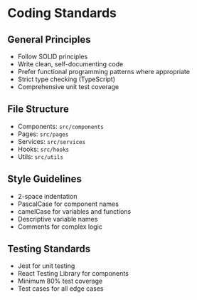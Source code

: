# Coding Standards

## General Principles

- Follow SOLID principles
- Write clean, self-documenting code
- Prefer functional programming patterns where appropriate
- Strict type checking (TypeScript)
- Comprehensive unit test coverage

## File Structure

- Components: `src/components`
- Pages: `src/pages`
- Services: `src/services`
- Hooks: `src/hooks`
- Utils: `src/utils`

## Style Guidelines

- 2-space indentation
- PascalCase for component names
- camelCase for variables and functions
- Descriptive variable names
- Comments for complex logic

## Testing Standards

- Jest for unit testing
- React Testing Library for components
- Minimum 80% test coverage
- Test cases for all edge cases

